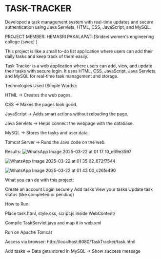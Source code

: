 # TASK-TRACKER
Developed a task management system with real-time updates and secure authentication using Java Servlets, HTML, CSS, JavaScript, and MySQL.

PROJECT MEMBER: HEMASRI PAKALAPATI [Sridevi women's engineering college (swec) ]

This project is like a small to-do list application where users can add their daily tasks and keep track of them easily.

Task Tracker is a web application where users can add, view, and update their tasks with secure login.
It uses HTML, CSS, JavaScript, Java Servlets, and MySQL for real-time task management and storage.

 Technologies Used (Simple Words):
 
HTML → Creates the web pages.

CSS → Makes the pages look good.

JavaScript → Adds smart actions without reloading the page.

Java Servlets → Helps connect the webpage with the database.

MySQL → Stores the tasks and user data.

Tomcat Server → Runs the Java code on the web.

Results:
![WhatsApp Image 2025-03-22 at 01 17 10_e69e3597](https://github.com/user-attachments/assets/d9662e12-7f78-44b6-956c-363747b62934)

![WhatsApp Image 2025-03-22 at 01 35 02_872f7544](https://github.com/user-attachments/assets/3f87de4c-74c9-4368-bb20-237b6e26c5fa)

![WhatsApp Image 2025-03-22 at 01 43 00_c26fe490](https://github.com/user-attachments/assets/90821b95-5118-44ae-a87d-f74e7ec79a3b)

What you can do with this project:

Create an account
Login securely
Add tasks
View your tasks
Update task status (like completed or pending)


How to Run:

Place task.html, style.css, script.js inside WebContent/

Compile TaskServlet.java and map it in web.xml

Run on Apache Tomcat

Access via browser: http://localhost:8080/TaskTracker/task.html

Add tasks → Data gets stored in MySQL → Show success message







